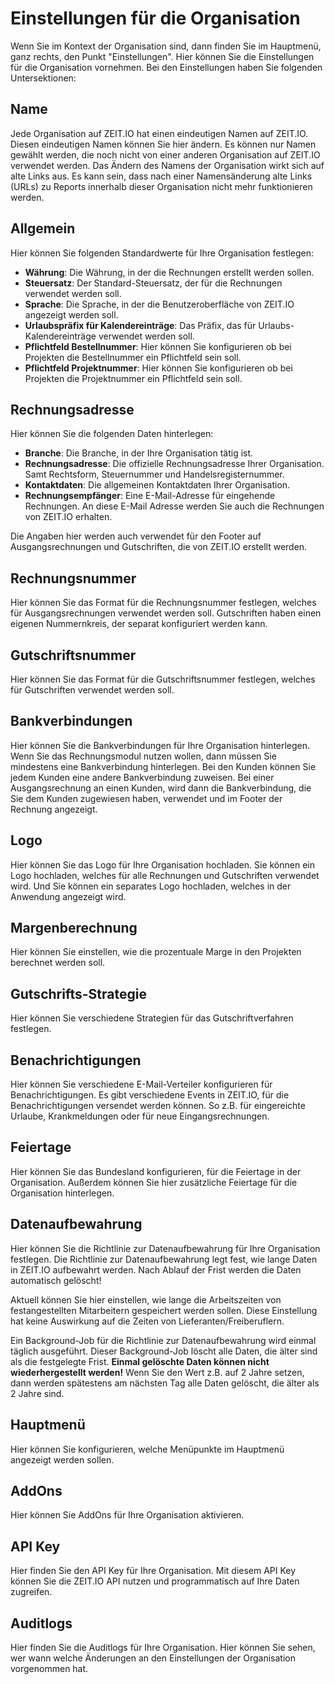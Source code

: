 # Einstellungen für die Organisation

Wenn Sie im Kontext der Organisation sind, dann finden Sie im Hauptmenü, ganz rechts, den Punkt "Einstellungen".
Hier können Sie die Einstellungen für die Organisation vornehmen. Bei den Einstellungen haben Sie folgenden Untersektionen:

## Name

Jede Organisation auf ZEIT.IO hat einen eindeutigen Namen auf ZEIT.IO. Diesen eindeutigen Namen können Sie hier ändern.
Es können nur Namen gewählt werden, die noch nicht von einer anderen Organisation auf ZEIT.IO verwendet werden.
Das Ändern des Namens der Organisation wirkt sich auf alte Links aus.
Es kann sein, dass nach einer Namensänderung alte Links (URLs) zu Reports innerhalb dieser Organisation nicht mehr funktionieren werden.

## Allgemein

Hier können Sie folgenden Standardwerte für Ihre Organisation festlegen:

- **Währung**: Die Währung, in der die Rechnungen erstellt werden sollen.
- **Steuersatz**: Der Standard-Steuersatz, der für die Rechnungen verwendet werden soll.
- **Sprache**: Die Sprache, in der die Benutzeroberfläche von ZEIT.IO angezeigt werden soll.
- **Urlaubspräfix für Kalendereinträge**: Das Präfix, das für Urlaubs-Kalendereinträge verwendet werden soll.
- **Pflichtfeld Bestellnummer**: Hier können Sie konfigurieren ob bei Projekten die Bestellnummer ein Pflichtfeld sein soll.
- **Pflichtfeld Projektnummer**: Hier können Sie konfigurieren ob bei Projekten die Projektnummer ein Pflichtfeld sein soll.

## Rechnungsadresse

Hier können Sie die folgenden Daten hinterlegen:

- **Branche**: Die Branche, in der Ihre Organisation tätig ist.
- **Rechnungsadresse**: Die offizielle Rechnungsadresse Ihrer Organisation. Samt Rechtsform, Steuernummer und Handelsregisternummer.
- **Kontaktdaten**: Die allgemeinen Kontaktdaten Ihrer Organisation.
- **Rechnungsempfänger**: Eine E-Mail-Adresse für eingehende Rechnungen. An diese E-Mail Adresse werden Sie auch die Rechnungen von ZEIT.IO erhalten.

Die Angaben hier werden auch verwendet für den Footer auf Ausgangsrechnungen und Gutschriften, die von ZEIT.IO erstellt werden.

## Rechnungsnummer

Hier können Sie das Format für die Rechnungsnummer festlegen, welches für Ausgangsrechnungen verwendet werden soll.
Gutschriften haben einen eigenen Nummernkreis, der separat konfiguriert werden kann.

## Gutschriftsnummer

Hier können Sie das Format für die Gutschriftsnummer festlegen, welches für Gutschriften verwendet werden soll.

## Bankverbindungen

Hier können Sie die Bankverbindungen für Ihre Organisation hinterlegen.
Wenn Sie das Rechnungsmodul nutzen wollen, dann müssen Sie mindestens eine Bankverbindung hinterlegen.
Bei den Kunden können Sie jedem Kunden eine andere Bankverbindung zuweisen.
Bei einer Ausgangsrechnung an einen Kunden, wird dann die Bankverbindung, die Sie dem Kunden zugewiesen haben, verwendet
und im Footer der Rechnung angezeigt.

## Logo

Hier können Sie das Logo für Ihre Organisation hochladen.
Sie können ein Logo hochladen, welches für alle Rechnungen und Gutschriften verwendet wird.
Und Sie können ein separates Logo hochladen, welches in der Anwendung angezeigt wird.

## Margenberechnung

Hier können Sie einstellen, wie die prozentuale Marge in den Projekten berechnet werden soll.

## Gutschrifts-Strategie

Hier können Sie verschiedene Strategien für das Gutschriftverfahren festlegen.

## Benachrichtigungen

Hier können Sie verschiedene E-Mail-Verteiler konfigurieren für Benachrichtigungen.
Es gibt verschiedene Events in ZEIT.IO, für die Benachrichtigungen versendet werden können.
So z.B. für eingereichte Urlaube, Krankmeldungen oder für neue Eingangsrechnungen.

## Feiertage

Hier können Sie das Bundesland konfigurieren, für die Feiertage in der Organisation.
Außerdem können Sie hier zusätzliche Feiertage für die Organisation hinterlegen.

## Datenaufbewahrung

Hier können Sie die Richtlinie zur Datenaufbewahrung für Ihre Organisation festlegen.
Die Richtlinie zur Datenaufbewahrung legt fest, wie lange Daten in ZEIT.IO aufbewahrt werden.
Nach Ablauf der Frist werden die Daten automatisch gelöscht!

Aktuell können Sie hier einstellen, wie lange die Arbeitszeiten von festangestellten Mitarbeitern gespeichert werden sollen.
Diese Einstellung hat keine Auswirkung auf die Zeiten von Lieferanten/Freiberuflern.

Ein Background-Job für die Richtlinie zur Datenaufbewahrung wird einmal täglich ausgeführt.
Dieser Background-Job löscht alle Daten, die älter sind als die festgelegte Frist.
**Einmal gelöschte Daten können nicht wiederhergestellt werden!**
Wenn Sie den Wert z.B. auf 2 Jahre setzen, dann werden spätestens am nächsten Tag alle Daten gelöscht, die älter als 2 Jahre sind.

## Hauptmenü

Hier können Sie konfigurieren, welche Menüpunkte im Hauptmenü angezeigt werden sollen.

## AddOns

Hier können Sie AddOns für Ihre Organisation aktivieren.

## API Key

Hier finden Sie den API Key für Ihre Organisation.
Mit diesem API Key können Sie die ZEIT.IO API nutzen und programmatisch auf Ihre Daten zugreifen.

## Auditlogs

Hier finden Sie die Auditlogs für Ihre Organisation.
Hier können Sie sehen, wer wann welche Änderungen an den Einstellungen der Organisation vorgenommen hat.
